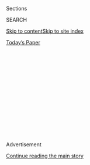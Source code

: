 <div id="app">

<div>

<div>

<div>

<div class="NYTAppHideMasthead css-1q2w90k e1suatyy0">

<div class="section css-ui9rw0 e1suatyy2">

<div class="css-eph4ug er09x8g0">

<div class="css-6n7j50">

</div>

<span class="css-1dv1kvn">Sections</span>

<div class="css-10488qs">

<span class="css-1dv1kvn">SEARCH</span>

</div>

[Skip to content](#site-content)[Skip to site
index](#site-index)

</div>

<div class="css-10698na e1huz5gh0">

</div>

</div>

<div id="masthead-bar-one" class="section hasLinks css-15hmgas e1csuq9d3">

<div class="css-uqyvli e1csuq9d0">

</div>

<div class="css-1uqjmks e1csuq9d1">

</div>

<div class="css-9e9ivx">

[](https://myaccount.nytimes3xbfgragh.onion/auth/login?response_type=cookie&client_id=vi)

</div>

<div class="css-1bvtpon e1csuq9d2">

[Today’s
Paper](https://www.nytimes3xbfgragh.onion/section/todayspaper)

</div>

</div>

</div>

</div>

<div data-aria-hidden="false">

<div id="site-content" data-role="main">

<div>

<div class="css-1aor85t" style="opacity:0.000000001;z-index:-1;visibility:hidden">

<div class="css-1hqnpie">

<div class="css-epjblv">

<span class="css-17xtcya">[Opinion](/section/opinion)</span><span class="css-x15j1o">|</span><span class="css-fwqvlz">How
America Lost the War on
Covid-19</span>

</div>

<div class="css-k008qs">

<div class="css-1iwv8en">

<span class="css-18z7m18"></span>

<div>

</div>

</div>

<span class="css-1n6z4y">https://nyti.ms/3gyqJzi</span>

<div class="css-1705lsu">

<div class="css-4xjgmj">

<div class="css-4skfbu" data-role="toolbar" data-aria-label="Social Media Share buttons, Save button, and Comments Panel with current comment count" data-testid="share-tools">

  - 
  - 
  - 
  - 
    
    <div class="css-6n7j50">
    
    </div>

  - 
  - 

</div>

</div>

</div>

</div>

</div>

</div>

<div id="NYT_TOP_BANNER_REGION" class="css-13pd83m">

</div>

<div id="top-wrapper" class="css-1sy8kpn">

<div id="top-slug" class="css-l9onyx">

Advertisement

</div>

[Continue reading the main
story](#after-top)

<div class="ad top-wrapper" style="text-align:center;height:100%;display:block;min-height:250px">

<div id="top" class="place-ad" data-position="top" data-size-key="top">

</div>

</div>

<div id="after-top">

</div>

</div>

<div>

<div class="css-v5btjw etb61u70">

<div class="css-v05ibm etb61u71">

[Opinion](/section/opinion)

</div>

</div>

<div id="sponsor-wrapper" class="css-1hyfx7x">

<div id="sponsor-slug" class="css-19vbshk">

Supported by

</div>

[Continue reading the main
story](#after-sponsor)

<div id="sponsor" class="ad sponsor-wrapper" style="text-align:center;height:100%;display:block">

</div>

<div id="after-sponsor">

</div>

</div>

<div class="css-186x18t">

</div>

<div class="css-1vkm6nb ehdk2mb0">

# How America Lost the War on Covid-19

</div>

It wasn’t because of our culture, it was because of our leadership.

<div class="css-18e8msd">

<div class="css-vp77d3 epjyd6m0">

<div class="css-1p10dcb ey68jwv0" data-aria-hidden="true">

[![Paul
Krugman](https://static01.graylady3jvrrxbe.onion/images/2018/04/02/opinion/paul-krugman/paul-krugman-thumbLarge.png
"Paul Krugman")](https://www.nytimes3xbfgragh.onion/by/paul-krugman)

</div>

<div class="css-1baulvz">

By [<span class="css-1baulvz last-byline" itemprop="name">Paul
Krugman</span>](https://www.nytimes3xbfgragh.onion/by/paul-krugman)

<div class="css-8atqhb">

Opinion Columnist

</div>

</div>

</div>

  - July 6,
    2020

  - 
    
    <div class="css-4xjgmj">
    
    <div class="css-d8bdto" data-role="toolbar" data-aria-label="Social Media Share buttons, Save button, and Comments Panel with current comment count" data-testid="share-tools">
    
      - 
      - 
      - 
      - 
        
        <div class="css-6n7j50">
        
        </div>
    
      - 
      - 
    
    </div>
    
    </div>

</div>

<div class="css-79elbk" data-testid="photoviewer-wrapper">

<div class="css-z3e15g" data-testid="photoviewer-wrapper-hidden">

</div>

<div class="css-1a48zt4 ehw59r15" data-testid="photoviewer-children">

![<span class="css-cnj6d5 e1z0qqy90" itemprop="copyrightHolder"><span class="css-1ly73wi e1tej78p0">Credit...</span><span><span>Pete
Marovich for The New York
Times</span></span></span>](https://static01.graylady3jvrrxbe.onion/images/2020/07/06/opinion/06krugman1/merlin_174243468_6644214d-6a6a-4308-a373-8548e3f6fddf-articleLarge.jpg?quality=75&auto=webp&disable=upscale)

</div>

</div>

</div>

<div class="section meteredContent css-1r7ky0e" name="articleBody" itemprop="articleBody">

<div class="css-1fanzo5 StoryBodyCompanionColumn">

<div class="css-53u6y8">

When did America start losing its war against the coronavirus? How did
we find ourselves international pariahs, not even allowed to travel to
Europe?

I’d suggest that the turning point was way back on April 17, the day
that Donald Trump tweeted “LIBERATE MINNESOTA,” followed by “[LIBERATE
MICHIGAN](https://www.detroitnews.com/story/news/politics/2020/04/17/trump-tweets-liberate-michigan-other-states-democratic-governors/5152037002/)”
and “LIBERATE VIRGINIA.” In so doing, he effectively declared White
House support for protesters demanding an end to the lockdowns governors
had instituted to bring Covid-19 under control.

As it happens, the Democratic governors Trump was targeting in those
tweets stood firm. But Republican governors in Arizona, Florida, Texas
and elsewhere soon lifted stay-at-home orders and ended many
restrictions on business operations. They also, following Trump’s lead,
refused to require that people wear masks, and Texas and Arizona denied
local governments the right to impose such requirements. They waved away
warnings from health experts that premature and careless reopening could
lead to a new wave of infections.

And the virus came.

The initial outbreak of Covid-19, centered on New York, should have
taught us to be wary. Rising rates of infection can seem like a minor
concern at first, especially if you don’t have adequate testing, until
they explode with terrifying speed.

</div>

</div>

<div class="css-1fanzo5 StoryBodyCompanionColumn">

<div class="css-53u6y8">

<div class="css-1q1hscp">

<div class="css-1xk4eoy">

<div id="PK">

</div>

</div>

</div>

But neither Republican politicians nor the Trump administration was
willing to heed that lesson. By the second week of June new Covid-19
cases were surging in Arizona and clearly on the rise in Texas. Yet the
governors of
[both](https://www.texastribune.org/2020/06/12/texas-coronavirus-reopening-cases/)
[states](https://www.bizjournals.com/phoenix/news/2020/06/11/arizona-keep-reopening-despite-covid-19-surge.html)
dismissed calls for a pause in reopening, insisting that things were
under control.

And on June 16, of course, The Wall Street Journal published an [opinion
article](https://www.wsj.com/articles/there-isnt-a-coronavirus-second-wave-11592327890)
by Vice President Mike Pence declaring that there wasn’t and wouldn’t be
a coronavirus second wave. Given the Trump administration’s track
record, this virtually guaranteed that the wave was about to hit. And so
it was.

Over the past three weeks things have quickly gotten very grim.
Hospitals in Arizona and Texas are in crisis. And, yes, it was premature
reopening that did it, both directly and by sending a signal to
individuals that the risk was past.

But why did America bungle Covid-19 so badly?

There has been a fair bit of commentary to the effect that our failed
pandemic response was deeply rooted in American culture. We are, the
argument goes, too libertarian, too distrustful of government, too
unwilling to accept even slight inconveniences to protect others.

</div>

</div>

<div class="css-1fanzo5 StoryBodyCompanionColumn">

<div class="css-53u6y8">

And there’s surely something to this. I don’t think any other advanced
country (but are we still an advanced country?) has a comparable number
of people who respond with rage when asked to wear a mask in a
supermarket. There definitely isn’t any other advanced country where
demonstrators against public health measures would wave guns around and
invade state capitols. And the Republican Party is more or less unique
among major Western political parties in its hostility to science in
general.

But what strikes me, when looking at America’s extraordinary pandemic
failure, is how top-down it all was.

Those anti-lockdown demonstrations weren’t spontaneous, grass-roots
affairs. Many were organized and coordinated by [conservative political
activists](https://www.nytimes3xbfgragh.onion/2020/04/21/us/politics/coronavirus-protests-trump.html),
some with close ties to the Trump campaign, and financed in part by
[right-wing
billionaires](https://www.washingtonpost.com/politics/inside-the-conservative-networks-backing-anti-quarantine-protests/2020/04/22/da75c81e-83fe-11ea-a3eb-e9fc93160703_story.html).

And the rush to reopen in Sunbelt states was less a response to popular
demand than a case of Republican governors following Trump’s lead.

The main driving force behind reopening, as far as I can tell, was the
administration’s desire to have big job gains leading into November, so
that it could do what it knew how to do — boast about economic success.
Actually dealing with the pandemic just wasn’t Trump’s kind of thing.

In that case, however, why has Trump refused to wear a face mask or
encourage others to do so? After all, wider use of masks would be one
way to limit infections without shutting down the economy.

Well, Trump’s vanity — his belief that wearing a mask would make him
look silly, or mess up his makeup, or something — has surely played a
role. But it’s also true that masks remind people that we haven’t
controlled the coronavirus — and Trump wants people to forget that
awkward fact.

</div>

</div>

<div class="css-1fanzo5 StoryBodyCompanionColumn">

<div class="css-53u6y8">

The irony is that Trump’s willingness to trade deaths for jobs and
political gain has backfired.

Reopening did lead to large job increases in May and June, as around a
[third](https://fred.stlouisfed.org/series/PAYEMS) of the workers laid
off as a result of the pandemic were rehired. But Trump’s [job
approval](https://projects.fivethirtyeight.com/trump-approval-ratings/?ex_cid=rrpromo)
and [electoral
prospects](https://projects.economist.com/us-2020-forecast/president)
just kept sliding.

And even in purely economic terms the rush to reopen is probably
failing. The last official employment number was a snapshot from the
second week of June; a variety of
[short](https://twitter.com/SaraEisen/status/1279897244494450694)-[term](https://twitter.com/paulkrugman/status/1279885912059641857)
[indicators](https://www.cnbc.com/2020/06/26/the-employment-recovery-may-be-slowing-as-virus-cases-climb.html)
suggest that growth slowed or even went into reverse soon afterward,
especially in states where Covid-19 cases are spiking.

In any case, the point is that America’s defeat at the hands of the
coronavirus didn’t happen because victory was impossible. Nor was it
because we as a nation were incapable of responding. No, we lost because
Trump and those around him decided that it was in their political
interests to let the virus run wild.

*The Times is committed to publishing* [*a diversity of
letters*](https://www.nytimes3xbfgragh.onion/2019/01/31/opinion/letters/letters-to-editor-new-york-times-women.html)
*to the editor. We’d like to hear what you think about this or any of
our articles. Here are some*
[*tips*](https://help.nytimes3xbfgragh.onion/hc/en-us/articles/115014925288-How-to-submit-a-letter-to-the-editor)*.
And here’s our email:*
[*letters@NYTimes.com*](mailto:letters@NYTimes.com)*.*

*Follow The New York Times Opinion section on*
[*Facebook*](https://www.facebookcorewwwi.onion/nytopinion)*,* [*Twitter
(@NYTopinion)*](http://twitter.com/NYTOpinion) *and*
[*Instagram*](https://www.instagram.com/nytopinion/)*.*

</div>

</div>

</div>

<div>

</div>

<div>

</div>

<div>

</div>

<div>

<div id="bottom-wrapper" class="css-1ede5it">

<div id="bottom-slug" class="css-l9onyx">

Advertisement

</div>

[Continue reading the main
story](#after-bottom)

<div id="bottom" class="ad bottom-wrapper" style="text-align:center;height:100%;display:block;min-height:90px">

</div>

<div id="after-bottom">

</div>

</div>

</div>

</div>

</div>

## Site Index

<div>

</div>

## Site Information Navigation

  - [© <span>2020</span> <span>The New York Times
    Company</span>](https://help.nytimes3xbfgragh.onion/hc/en-us/articles/115014792127-Copyright-notice)

<!-- end list -->

  - [NYTCo](https://www.nytco.com/)
  - [Contact
    Us](https://help.nytimes3xbfgragh.onion/hc/en-us/articles/115015385887-Contact-Us)
  - [Work with us](https://www.nytco.com/careers/)
  - [Advertise](https://nytmediakit.com/)
  - [T Brand Studio](http://www.tbrandstudio.com/)
  - [Your Ad
    Choices](https://www.nytimes3xbfgragh.onion/privacy/cookie-policy#how-do-i-manage-trackers)
  - [Privacy](https://www.nytimes3xbfgragh.onion/privacy)
  - [Terms of
    Service](https://help.nytimes3xbfgragh.onion/hc/en-us/articles/115014893428-Terms-of-service)
  - [Terms of
    Sale](https://help.nytimes3xbfgragh.onion/hc/en-us/articles/115014893968-Terms-of-sale)
  - [Site
    Map](https://spiderbites.nytimes3xbfgragh.onion)
  - [Help](https://help.nytimes3xbfgragh.onion/hc/en-us)
  - [Subscriptions](https://www.nytimes3xbfgragh.onion/subscription?campaignId=37WXW)

</div>

</div>

</div>

</div>

